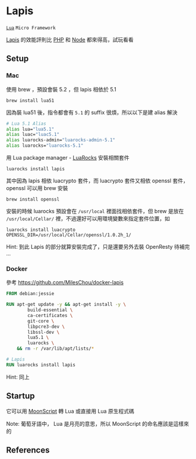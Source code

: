 Lapis
=====

[`Lua`](/pdl/lua/README.md) `Micro Framework`

[Lapis][] 的效能評則比 [PHP](/pdl/php/README.md) 和 [Node](/pdl/node/README.md) 都來得高，試玩看看

Setup
-----

### Mac

使用 brew ，預設會裝 5.2 ，但 lapis 相依於 5.1

    brew install lua51

因為裝 lua51 後，指令都會有 `5.1` 的 suffix 很煩，所以以下是建 alias 解決

```bash
# Lua 5.1 Alias
alias lua="lua5.1"
alias luac="luac5.1"
alias luarocks-admin="luarocks-admin-5.1"
alias luarocks="luarocks-5.1"
```

用 Lua package manager - [LuaRocks](https://luarocks.org/) 安裝相關套件

    luarocks install lapis

其中因為 lapis 相依 luacrypto 套件，而 luacrypto 套件又相依 openssl 套件， openssl 可以用 brew 安裝

    brew install openssl

安裝的時候 luarocks 預設會在 `/usr/local` 裡面找相依套件，但 brew 是放在 `/usr/local/Cellar/` 裡，不過還好可以用環境變數來指定套件位置，如

    luarocks install luacrypto OPENSSL_DIR=/usr/local/Cellar/openssl/1.0.2h_1/

Hint: 到此 Lapis 的部分就算安裝完成了，只是還要另外去裝 OpenResty 待補完 ...

### Docker

參考 https://github.com/MilesChou/docker-lapis

```dockerfile
FROM debian:jessie

RUN apt-get update -y && apt-get install -y \
        build-essential \
        ca-certificates \
        git-core \
        libpcre3-dev \
        libssl-dev \
        lua5.1 \
        luarocks \
    && rm -r /var/lib/apt/lists/*

# Lapis
RUN luarocks install lapis
```

Hint: 同上

Startup
-------

它可以用 [MoonScript](http://moonscript.org/) 轉 Lua 或直接用 Lua 原生程式碼

Note: 葡萄牙語中， Lua 是月亮的意思，所以 MoonScript 的命名應該是這樣來的

References
----------

[Lapis]: http://leafo.net/lapis/
